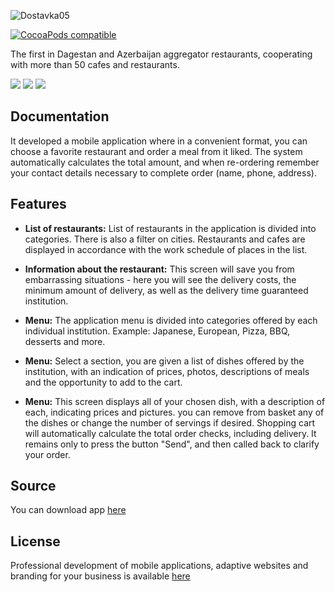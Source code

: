 ![Dostavka05](http://www.dostavka05.ru/images/xlogo.png.pagespeed.ic.cBtS1ZJdqb.png)

[![CocoaPods compatible](https://img.shields.io/cocoapods/v/MBProgressHUD.svg?style=flat)](https://cocoapods.org/pods) 

The first in Dagestan and Azerbaijan aggregator restaurants, cooperating with more than 50 cafes and restaurants.

[![](http://a2.mzstatic.com/us/r30/Purple62/v4/31/55/10/3155105b-d8a8-8cb2-ed23-47910cf41bce/screen696x696.jpeg)](http://a2.mzstatic.com/us/r30/Purple62/v4/31/55/10/3155105b-d8a8-8cb2-ed23-47910cf41bce/screen696x696.jpeg)
[![](http://a4.mzstatic.com/us/r30/Purple71/v4/ac/c8/0b/acc80bbb-4a52-8750-71b0-5e99cfdb78f1/screen696x696.jpeg)](http://a4.mzstatic.com/us/r30/Purple71/v4/ac/c8/0b/acc80bbb-4a52-8750-71b0-5e99cfdb78f1/screen696x696.jpeg)
[![](http://a2.mzstatic.com/us/r30/Purple71/v4/38/de/e4/38dee468-122a-ccdf-9e53-d3c9b042d1b7/screen696x696.jpeg)](http://a2.mzstatic.com/us/r30/Purple71/v4/38/de/e4/38dee468-122a-ccdf-9e53-d3c9b042d1b7/screen696x696.jpeg)

## Documentation

It developed a mobile application where in a convenient format, you can choose a favorite restaurant and order a meal from it liked. The system automatically calculates the total amount, and when re-ordering remember your contact details necessary to complete order (name, phone, address).

## Features

* **List of restaurants:** List of restaurants in the application is divided into categories. There is also a filter on cities. Restaurants and cafes are displayed in accordance with the work schedule of places in the list.

* **Information about the restaurant:** This screen will save you from embarrassing situations - here you will see the delivery costs, the minimum amount of delivery, as well as the delivery time guaranteed institution.

* **Menu:** The application menu is divided into categories offered by each individual institution. Example: Japanese, European, Pizza, BBQ, desserts and more.

* **Menu:** Select a section, you are given a list of dishes offered by the institution, with an indication of prices, photos, descriptions of meals and the opportunity to add to the cart.

* **Menu:** This screen displays all of your chosen dish, with a description of each, indicating prices and pictures. you can remove from basket any of the dishes or change the number of servings if desired. Shopping cart will automatically calculate the total order checks, including delivery. It remains only to press the button "Send", and then called back to clarify your order.

## Source

You can download app [here](https://itunes.apple.com/us/app/dostavka05/id999363875?l=ru&ls=1&mt=8)

## License

Professional development of mobile applications, adaptive websites and branding for your business is available [here](http://diitcenter.ru/)

